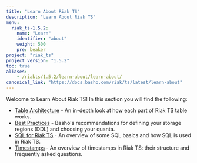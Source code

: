 ```yaml
---
title: "Learn About Riak TS"
description: "Learn About Riak TS"
menu:
  riak_ts-1.5.2:
    name: "Learn"
    identifier: "about"
    weight: 500
    pre: beaker
project: "riak_ts"
project_version: "1.5.2"
toc: true
aliases:
    - /riakts/1.5.2/learn-about/learn-about/
canonical_link: "https://docs.basho.com/riak/ts/latest/learn-about"
---
```


[table arch]: tablearchitecture/
[bestpractices]: bestpractices/
[sqlriakts]: sqlriakts/
[timestamps]: timestamps/


Welcome to Learn About Riak TS! In this section you will find the following:

* [Table Architecture][table arch] - An in-depth look at how each part of Riak TS table works.
* [Best Practices][bestpractices] - Basho's recommendations for defining your storage regions (DDL) and choosing your quanta.
* [SQL for Riak TS][sqlriakts] - An overview of some SQL basics and how SQL is used in Riak TS.
* [Timestamps][timestamps] - An overview of timestamps in Riak TS: their structure and frequently asked questions.
